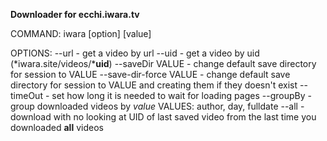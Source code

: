 **Downloader for ecchi.iwara.tv**

COMMAND: iwara [option] [value]

OPTIONS:
--url                  - get a video by url
--uid                  - get a video by uid (*iwara.site/videos/***uid**)
--saveDir VALUE        - change default save directory for session to VALUE
--save-dir-force VALUE - change default save directory for session to VALUE and creating them if they doesn't exist
--timeOut              - set how long it is needed to wait for loading pages
--groupBy              - group downloaded videos by *value*
                         VALUES: author, day, fulldate
--all                  - download with no looking at UID of last saved video from the last time you downloaded **all** videos